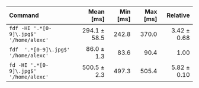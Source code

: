 | Command | Mean [ms] | Min [ms] | Max [ms] | Relative |
|:---|---:|---:|---:|---:|
| `fdf -HI '.*[0-9]\.jpg$' '/home/alexc'` | 294.1 ± 58.5 | 242.8 | 370.0 | 3.42 ± 0.68 |
| `fdf  '.*[0-9]\.jpg$' '/home/alexc'` | 86.0 ± 1.3 | 83.6 | 90.4 | 1.00 |
| `fd -HI '.*[0-9]\.jpg$' '/home/alexc'` | 500.5 ± 2.3 | 497.3 | 505.4 | 5.82 ± 0.10 |

